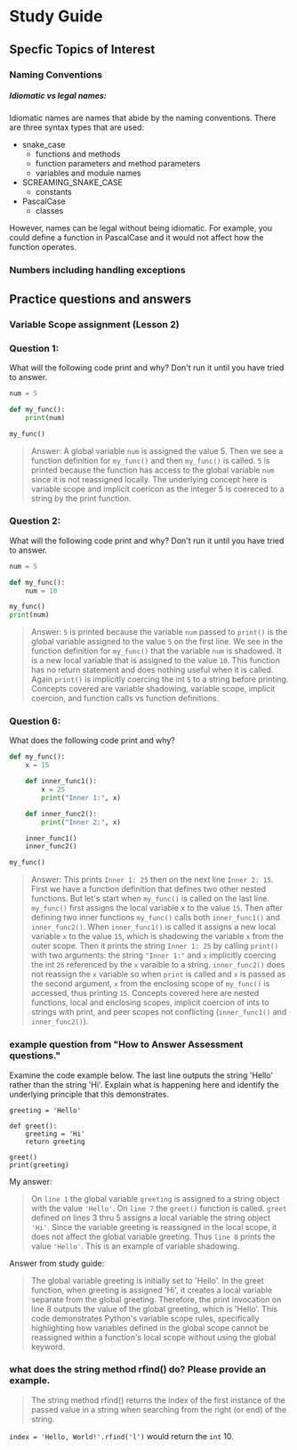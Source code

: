 # Study Guide

## Specfic Topics of Interest
### Naming Conventions
##### Idiomatic vs legal names:
Idiomatic names are names that abide by the naming conventions. There are three syntax types that are used:
- snake_case
    - functions and methods
    - function parameters and method parameters
    - variables and module names
- SCREAMING_SNAKE_CASE
    - constants
- PascalCase
    - classes

However, names can be legal without being idiomatic. For example, you could define a function in PascalCase and it would not affect how the function operates. 


### Numbers including handling exceptions


## Practice questions and answers
### Variable Scope assignment (Lesson 2)

### Question 1:
What will the following code print and why? Don't run it until you have tried to answer.
```python 
num = 5

def my_func():
    print(num)

my_func()
```
> Answer: A global variable `num` is assigned the value 5. Then we see a function definition for `my_func()` and then `my_func()` is called. `5` is printed because the function has access to the global variable `num` since it is not reassigned locally. The underlying concept here is variable scope and implicit coericon as the integer 5 is coereced to a string by the print function. 

### Question 2:
What will the following code print and why? Don't run it until you have tried to answer.
```python
num = 5

def my_func():
    num = 10

my_func()
print(num)
```
> Answer: `5` is printed because the variable `num` passed to `print()` is the global variable assigned to the value `5` on the first line. We see in the function definition for `my_func()` that the variable `num` is shadowed. It is a new local variable that is assigned to the value `10`. This function has no return statement and does nothing useful when it is called. Again `print()` is implicitly coercing the int `5` to a string before printing. Concepts covered are variable shadowing, variable scope, implicit coercion, and function calls vs function definitions. 

### Question 6:
What does the following code print and why?
```python
def my_func():
    x = 15

    def inner_func1():
        x = 25
        print("Inner 1:", x)

    def inner_func2():
        print("Inner 2:", x)

    inner_func1()
    inner_func2()

my_func()
```
> Answer: This prints `Inner 1: 25` then on the next line `Inner 2: 15`. First we have a function definition that defines two other nested functions. But let's start when `my_func()` is called on the last line. `my_func()` first assigns the local variable x to the value `15`. Then after defining two inner functions `my_func()` calls both `inner_func1()` and `inner_func2()`. When `inner_func1()` is called it assigns a new local variable `x` to the value `15`, which is shadowing the variable `x` from the outer scope. Then it prints the string `Inner 1: 25` by calling `print()` with two arguments: the string `"Inner 1:"` and `x` implicitly coercing the int `25` referenced by the `x` varaible to a string. `inner_func2()` does not reassign the `x` variable so when `print` is called and `x` is passed as the second argument, `x` from the enclosing scope of `my_func()` is accessed, thus printing `15`. Concepts covered here are nested functions, local and enclosing scopes, implicit coercion of ints to strings with print, and peer scopes not conflicting (`inner_func1()` and `inner_func2()`). 

### example question from "How to Answer Assessment questions."
Examine the code example below. The last line outputs the string 'Hello' 
rather than the string 'Hi'. Explain what is happening here and identify 
the underlying principle that this demonstrates.
```
greeting = 'Hello'

def greet():
    greeting = 'Hi'
    return greeting

greet()
print(greeting)
```
My answer:
> On `line 1` the global variable `greeting` is assigned to a string
object with the value `'Hello'`. On `line 7` the `greet()` function
is called. `greet` defined on lines 3 thru 5 assigns a local variable
the string object `'Hi'`. Since the variable greeting is reassigned
in the local scope, it does not affect the global variable greeting. 
Thus `line 8` prints the value `'Hello'`. This is an example of variable
shadowing. 

Answer from study guide:
> The global variable greeting is initially set to 'Hello'. In the greet 
function, when greeting is assigned 'Hi', it creates a local variable separate
from the global greeting. Therefore, the print invocation on line 8 outputs 
the value of the global greeting, which is 'Hello'. This code demonstrates 
Python's variable scope rules, specifically highlighting how variables defined 
in the global scope cannot be reassigned within a function's local scope 
without using the global keyword.

### what does the string method rfind() do? Please provide an example.
> The string method rfind() returns the index of the first instance of the 
passed value in a string when searching from the right (or end) of the string.

` index = 'Hello, World!'.rfind('l') ` would return the `int` 10. 